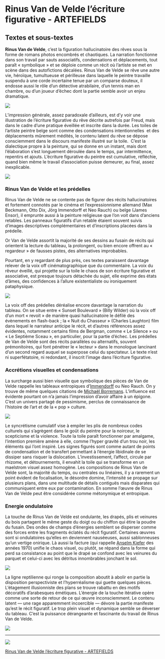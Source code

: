 # Rinus Van de Velde l’écriture figurative - ARTEFIELDS
## Textes et sous-textes

**Rinus Van de Velde**, c’est la figuration hallucinatoire des rêves sous la forme de romans photos encombrés et chaotiques. La narration fonctionne dans son travail par sauts associatifs, condensations et déplacements, tout paraît « symbolique » et se déploie comme un récit où l’artiste se met en scène dans des autofictions décalées. Rinus Van de Velde se rêve une autre vie, héroïque, tumultueuse et périlleuse dans laquelle le peintre travaille suspendu à une corde incertaine tenue par un comparse douteux, il endosse aussi le rôle d’un détective atrabilaire, d’un tennis man en chambre, ou d’un joueur d’échec dont la partie semble avoir un enjeu dramatique.

![](rinus-van-de-velde-narration-picturale/rinus-van-de-velde-charcoal-18.jpg)

L’impression générale, assez paradoxale d’ailleurs, est d’y voir une illustration de l’écriture figurative du rêve décrite autrefois par Freud, mais dans le cadre d’une pratique éveillée et inscrite dans la durée. Les toiles de l’artiste peintre belge sont comme des condensations intentionnelles  et des déplacements mûrement médités, le contenu latent du rêve se dépose consciemment dans le discours manifeste illustré sur la toile.  C’est la dialectique propre à la peinture, qui se donne en un instant, mais dont l’élaboration s’est longuement déroulée dans le temps, par intermittence, repentirs et ajouts. L’écriture figurative du peintre est cumulative, réfléchie, quand bien même le travail d’association puisse demeurer, au final, assez inexplicable.

![](rinus-van-de-velde-narration-picturale/rinus-van-de-velde-charcoal-19.jpg)

### Rinus Van de Velde et les prédelles

Rinus Van de Velde ne se contente pas de figurer des récits hallucinatoires et fortement connotés par le cinéma et l’expressionnisme allemand (Max Beckmann, Otto Dix, Jörg Immendorff et Neo Rauch) ou belge (James Ensor), il emprunte aussi à la peinture religieuse que l’on voit dans d’anciens retables. Les panneaux figuratifs d’un retable étaient souvent suivis d’images descriptives complémentaires et d’inscriptions placées dans la prédelle.

Or Van de Velde assortit la majorité de ses dessins au fusain de récits qui orientent la lecture du tableau, la prolongent, ou bien encore offrent au « regardeur » de fausses pistes, des alternatives improbables.

Pourtant, en y regardant de plus près, ces textes paraissent davantage relever de la voix off cinématographique que du commentaire. La voix du rêveur éveillé, qui projette sur la toile le chaos de son écriture figurative et associative, est presque toujours détachée du sujet, elle exprime des états d’âmes, des confidences à l’allure existentialiste ou ironiquement pataphysique.

![](rinus-van-de-velde-narration-picturale/rinus-van-de-velde-charcoal-20.jpg)

La voix off des prédelles déréalise encore davantage la narration du tableau. On se situe entre « Sunset Boulevard » (Billy Wilder) où la voix off d’un mort « revoit » de manière quasi hallucinatoire le défilé des évènements en flash-back ; la « Nuit du Chasseur » (Charles Laughton) film dans lequel le narrateur anticipe le récit, et d’autres références assez évidentes, notamment certains films de Bergman, comme « Le Silence » ou « Le Septième Sceau », en particulier, pour la partie d’échec. Les prédelles de Van de Velde sont des récits parallèles ou alternatifs, souvent prémonitoires, qui font pénétrer le « lecteur » dans le monologue lancinant d’un second regard auquel se superpose celui du spectateur. Le texte n’est ni superfétatoire, ni redondant, il inscrit l’image dans l’écriture figurative.

### Accrétions visuelles et condensations

La surcharge aussi bien visuelle que symbolique des pièces de Van de Velde rappelle les tableaux entropiques d’[Immendorff](https://www.artefields.net/jorg-immendorff/) ou Neo Rauch. On y trouve de même quelques citations de [Michaël Borremans](https://www.artefields.net/topic/michael-borremans/). L’influence est évidente pourtant on n’a jamais l’impression d’avoir affaire à un épigone. C’est un univers partagé de pessimisme, perclus de connaissance de l’histoire de l’art et de la « pop » culture.

![](rinus-van-de-velde-narration-picturale/rinus-van-de-velde-charcoal-23.jpg)

Le syncrétisme cumulatif vise à empiler les plis de nombreux codes culturels qui s’agrègent dans le goût du peintre pour la noirceur, le scepticisme et la violence. Toute la toile paraît fonctionner par amalgame, l’intention première amène à elle, comme l’hyper gravité d’un trou noir, les éléments qui l’ont inspiré. Les signes figurés sont comme autant de points de condensation et de transfert permettant à l’énergie libidinale de se dissiper sans risquer la dislocation. L’investissement, l’affect, circule par rhizome, et détournements, il envahit la toile qui se transforme en un maelstrom visuel assez homogène. Les compositions de Rinus Van de Velde sont, la majorité du temps, ou centrales ou linéaires, il y a rarement un point évident de focalisation, le désordre domine, l’intensité se propage sur plusieurs plans, dans une multitude de détails contiguës mais disparates qui communiquent entre eux par contamination. En somme l’œuvre de Rinus Van de Velde peut être considérée comme métonymique et entropique.

### Energie ondulatoire

La touche de Rinus Van de Velde est ondulante, les drapés, plis et veinures du bois partagent le même geste du doigt ou du chiffon qui étire la poudre du fusain. Des ondes de champs d’énergies semblent se disperser comme des forces entre les fragments éclatés du récit figuratif. Certaines œuvres sont si ondulatoires qu’elles en deviennent nauséeuses, aussi sablonneuses qu’un vertige onirique. Là aussi la facture (qui rappelle [Anselm Kiefer](https://www.artefields.net/anselm-kiefer-monographie/) des années 1970) unifie le chaos visuel, ou plutôt, se répand dans la forme qui perd sa consistance au point que le drapé se confond avec les veinures du parquet et celui-ci avec les détritus innombrables jonchant le sol.

![](rinus-van-de-velde-narration-picturale/rinus-van-de-velde-charcoal-38.jpg)

La ligne reptilienne qui ronge la composition aboutit à abolir en partie la disposition perspectiviste et l’hyperréalisme qui guette quelques pièces. L’étagement illusionniste des plans se trouve rabattu en des motifs décoratifs d’arabesques émétiques. L’énergie de la touche itérative opère comme une sorte de retour de ce qui œuvre inconsciemment. Le contenu latent — une rage apparemment incoercible — dévore la partie manifeste qu’est le récit figuratif. Le trop plein visuel et dynamique semble se déverser du tableau. C’est la puissance dérangeante et fascinante du travail de Rinus Van de Velde.

![](rinus-van-de-velde-narration-picturale/rinus-van-de-velde-charcoal-26.jpg)

---

![](rinus-van-de-velde-narration-picturale/rinus-van-de-velde-charcoal-46.jpg) 
 

[Rinus Van de Velde l’écriture figurative - ARTEFIELDS](https://www.artefields.net/rinus-van-de-velde-narration-picturale/)